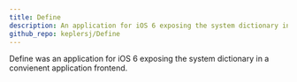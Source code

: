 ```yaml
---
title: Define
description: An application for iOS 6 exposing the system dictionary in a convienent application frontend.
github_repo: keplersj/Define
---
```


Define was an application for iOS 6 exposing the system dictionary in a convienent application frontend.

